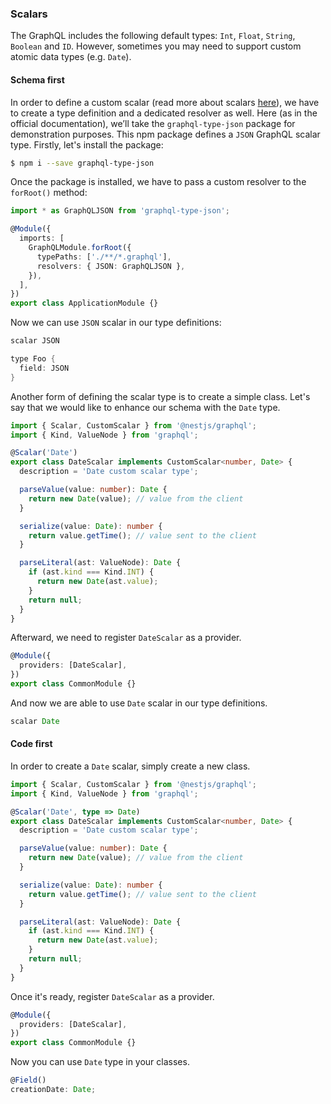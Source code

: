 ### Scalars

The GraphQL includes the following default types: `Int`, `Float`, `String`, `Boolean` and `ID`. However, sometimes you may need to support custom atomic data types (e.g. `Date`).

#### Schema first

In order to define a custom scalar (read more about scalars [here](https://www.apollographql.com/docs/graphql-tools/scalars.html)), we have to create a type definition and a dedicated resolver as well. Here (as in the official documentation), we’ll take the `graphql-type-json` package for demonstration purposes. This npm package defines a `JSON` GraphQL scalar type. Firstly, let's install the package:

```bash
$ npm i --save graphql-type-json
```

Once the package is installed, we have to pass a custom resolver to the `forRoot()` method:

```typescript
import * as GraphQLJSON from 'graphql-type-json';

@Module({
  imports: [
    GraphQLModule.forRoot({
      typePaths: ['./**/*.graphql'],
      resolvers: { JSON: GraphQLJSON },
    }),
  ],
})
export class ApplicationModule {}
```

Now we can use `JSON` scalar in our type definitions:

```java
scalar JSON

type Foo {
  field: JSON
}
```

Another form of defining the scalar type is to create a simple class. Let's say that we would like to enhance our schema with the `Date` type.

```typescript
import { Scalar, CustomScalar } from '@nestjs/graphql';
import { Kind, ValueNode } from 'graphql';

@Scalar('Date')
export class DateScalar implements CustomScalar<number, Date> {
  description = 'Date custom scalar type';

  parseValue(value: number): Date {
    return new Date(value); // value from the client
  }

  serialize(value: Date): number {
    return value.getTime(); // value sent to the client
  }

  parseLiteral(ast: ValueNode): Date {
    if (ast.kind === Kind.INT) {
      return new Date(ast.value);
    }
    return null;
  }
}
```

Afterward, we need to register `DateScalar` as a provider.

```typescript
@Module({
  providers: [DateScalar],
})
export class CommonModule {}
```

And now we are able to use `Date` scalar in our type definitions.

```java
scalar Date
```

#### Code first

In order to create a `Date` scalar, simply create a new class.

```typescript
import { Scalar, CustomScalar } from '@nestjs/graphql';
import { Kind, ValueNode } from 'graphql';

@Scalar('Date', type => Date)
export class DateScalar implements CustomScalar<number, Date> {
  description = 'Date custom scalar type';

  parseValue(value: number): Date {
    return new Date(value); // value from the client
  }

  serialize(value: Date): number {
    return value.getTime(); // value sent to the client
  }

  parseLiteral(ast: ValueNode): Date {
    if (ast.kind === Kind.INT) {
      return new Date(ast.value);
    }
    return null;
  }
}
```

Once it's ready, register `DateScalar` as a provider.

```typescript
@Module({
  providers: [DateScalar],
})
export class CommonModule {}
```

Now you can use `Date` type in your classes.

```typescript
@Field()
creationDate: Date;
```
